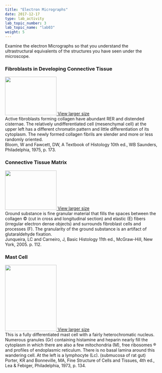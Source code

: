 ```yaml
---
title: "Electron Micrographs"
date: 2017-12-17
type: lab_activity
lab_topic_number: 3
lab_topic_name: "lab03"
weight: 5
---
```

<div class="entrybody">
						<p>Examine the electron Micrographs so that you understand the ultrastructural equivalents of the structures you have seen under the microscope.</p>

<h3>Fibroblasts in Developing Connective Tissue</h3>

<div class="slidepopup"><div class="thumbnail"> <a href="/assets_c/2009/07/24-1243/" target="_blank" > <img src="/assets/images/24-thumb-170x128-1243.jpg" width="170" height="127" alt="" class="mt-image-left"> </a> <a href="/assets_c/2009/07/24-1243/" target="_blank" >View larger size</a></div><div class="slidetxt">
Active fibroblasts forming collagen have abundant <span class="caps">RER </span>and distended cisternae. The relatively undifferentiated cell (mesenchymal cell) at the upper left has a different chromatin pattern and little differentiation of its cytoplasm. The newly formed collagen fibrils are slender and more or less randomly oriented. <br>
Bloom, W and Fawcett, <span class="caps">DW,</span> A Textbook of Histology 10th ed., WB Saunders, Philadelphia, 1975, p. 173.</div></div>

<h3>Connective Tissue Matrix</h3>

<div class="slidepopup"><div class="thumbnail"> <a href="/assets_c/2009/07/25-1246/" target="_blank" > <img src="/assets/images/25-thumb-170x131-1246.jpg" width="170" height="130" alt="" class="mt-image-left"> </a> <a href="/assets_c/2009/07/25-1246/" target="_blank" >View larger size</a></div><div class="slidetxt">
Ground substance is fine granular material that fills the spaces between the collagen © (cut in cross and longitudinal section) and elastic (E) fibers (irregular electron dense objects) and surrounds fibroblast cells and processes (F). The granularity of the ground substance is an artifact of glutaraldehyde fixation. <br>
Junqueira, LC and Carneiro, J, Basic Histology 11th ed., McGraw-Hill, New York, 2005. p. 112.</div></div>

<h3>Mast Cell</h3>

<div class="slidepopup"><div class="thumbnail"> <a href="/assets_c/2009/07/26-1249/" target="_blank" > <img src="/assets/images/26-thumb-170x218-1249.jpg" width="170" height="218" alt="" class="mt-image-left"> </a> <a href="/assets_c/2009/07/26-1249/" target="_blank" >View larger size</a></div><div class="slidetxt">
This is a fully differentiated mast cell with a fairly heterochromatic nucleus. Numerous granules (Gr) containing histamine and heparin nearly fill the cytoplasm in which there are also a few mitochondria (M), free ribosomes ® and profiles of endoplasmic reticulum. There is no basal lamina around this wandering cell. At the left is a lymphocyte (Lc). (submucosa of rat gut) <br>
Porter, KR and Bonneville, <span class="caps">MA,</span> Fine Structure of Cells and Tissues, 4th ed., Lea &amp; Febiger, Philadelphia, 1973, p. 134.</div></div>
						
						
</div>
